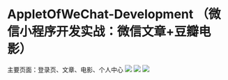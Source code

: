 # AppletOfWeChat-Development （微信小程序开发实战：微信文章+豆瓣电影）

主要页面：登录页、文章、电影、个人中心
![](https://ws4.sinaimg.cn/large/006tKfTcly1frfp71amjcj30rf0hdju7.jpg)
![](https://ws1.sinaimg.cn/large/006tKfTcly1frfp6zt3inj30pw0g8mzo.jpg)
![](https://ws1.sinaimg.cn/large/006tKfTcly1frfp735l0zj30s90h141u.jpg)


